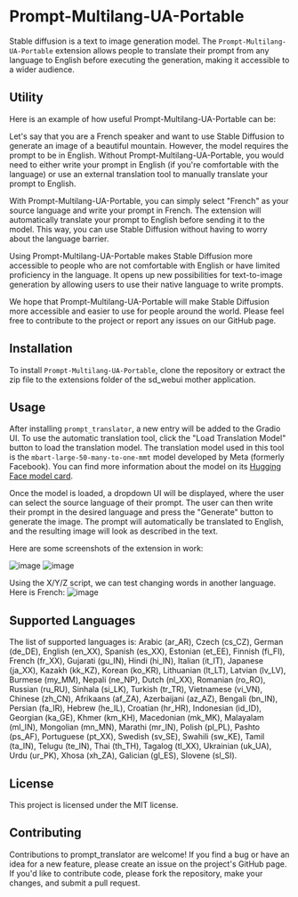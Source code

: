 # Prompt-Multilang-UA-Portable


Stable diffusion is a text to image generation model. The `Prompt-Multilang-UA-Portable` extension allows people to translate their prompt from any language to English before executing the generation, making it accessible to a wider audience.

## Utility

Here is an example of how useful Prompt-Multilang-UA-Portable can be:

Let's say that you are a French speaker and want to use Stable Diffusion to generate an image of a beautiful mountain. However, the model requires the prompt to be in English. Without Prompt-Multilang-UA-Portable, you would need to either write your prompt in English (if you're comfortable with the language) or use an external translation tool to manually translate your prompt to English.

With Prompt-Multilang-UA-Portable, you can simply select "French" as your source language and write your prompt in French. The extension will automatically translate your prompt to English before sending it to the model. This way, you can use Stable Diffusion without having to worry about the language barrier.

Using Prompt-Multilang-UA-Portable makes Stable Diffusion more accessible to people who are not comfortable with English or have limited proficiency in the language. It opens up new possibilities for text-to-image generation by allowing users to use their native language to write prompts.

We hope that Prompt-Multilang-UA-Portable will make Stable Diffusion more accessible and easier to use for people around the world. Please feel free to contribute to the project or report any issues on our GitHub page.

## Installation

To install `Prompt-Multilang-UA-Portable`, clone the repository or extract the zip file to the extensions folder of the sd_webui mother application.

## Usage

After installing `prompt_translator`, a new entry will be added to the Gradio UI. To use the automatic translation tool, click the "Load Translation Model" button to load the translation model. The translation model used in this tool is the `mbart-large-50-many-to-one-mmt` model developed by Meta (formerly Facebook). You can find more information about the model on its [Hugging Face model card](https://huggingface.co/facebook/mbart-large-50-many-to-one-mmt).

Once the model is loaded, a dropdown UI will be displayed, where the user can select the source language of their prompt. The user can then write their prompt in the desired language and press the "Generate" button to generate the image. The prompt will automatically be translated to English, and the resulting image will look as described in the text.

Here are some screenshots of the extension in work:

![image](https://user-images.githubusercontent.com/827993/228090321-2554472d-6fd0-4449-a6d4-190a62ddcce9.png)
![image](https://user-images.githubusercontent.com/827993/228090380-9f2f8928-4698-403e-8ed5-94043ed25480.png)

Using the X/Y/Z script, we can test changing words in another language. Here is French:
![image](https://user-images.githubusercontent.com/827993/229276434-6e024886-13d8-4aa5-b143-6622e544f192.png)

## Supported Languages

The list of supported languages is: Arabic (ar_AR), Czech (cs_CZ), German (de_DE), English (en_XX), Spanish (es_XX), Estonian (et_EE), Finnish (fi_FI), French (fr_XX), Gujarati (gu_IN), Hindi (hi_IN), Italian (it_IT), Japanese (ja_XX), Kazakh (kk_KZ), Korean (ko_KR), Lithuanian (lt_LT), Latvian (lv_LV), Burmese (my_MM), Nepali (ne_NP), Dutch (nl_XX), Romanian (ro_RO), Russian (ru_RU), Sinhala (si_LK), Turkish (tr_TR), Vietnamese (vi_VN), Chinese (zh_CN), Afrikaans (af_ZA), Azerbaijani (az_AZ), Bengali (bn_IN), Persian (fa_IR), Hebrew (he_IL), Croatian (hr_HR), Indonesian (id_ID), Georgian (ka_GE), Khmer (km_KH), Macedonian (mk_MK), Malayalam (ml_IN), Mongolian (mn_MN), Marathi (mr_IN), Polish (pl_PL), Pashto (ps_AF), Portuguese (pt_XX), Swedish (sv_SE), Swahili (sw_KE), Tamil (ta_IN), Telugu (te_IN), Thai (th_TH), Tagalog (tl_XX), Ukrainian (uk_UA), Urdu (ur_PK), Xhosa (xh_ZA), Galician (gl_ES), Slovene (sl_SI).

## License

This project is licensed under the MIT license.

## Contributing
Contributions to prompt_translator are welcome! If you find a bug or have an idea for a new feature, please create an issue on the project's GitHub page. If you'd like to contribute code, please fork the repository, make your changes, and submit a pull request.
